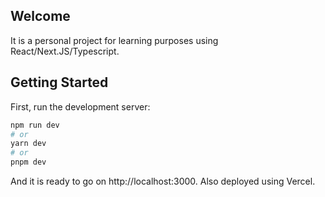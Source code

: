 ## Welcome

It is a personal project for learning purposes using React/Next.JS/Typescript.

## Getting Started

First, run the development server:

```bash
npm run dev
# or
yarn dev
# or
pnpm dev
```

And it is ready to go on http://localhost:3000. Also deployed using Vercel.
